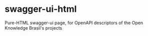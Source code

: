 # swagger-ui-html
Pure-HTML swagger-ui page, for OpenAPI descriptors of the Open Knowledge Brasil's projects
